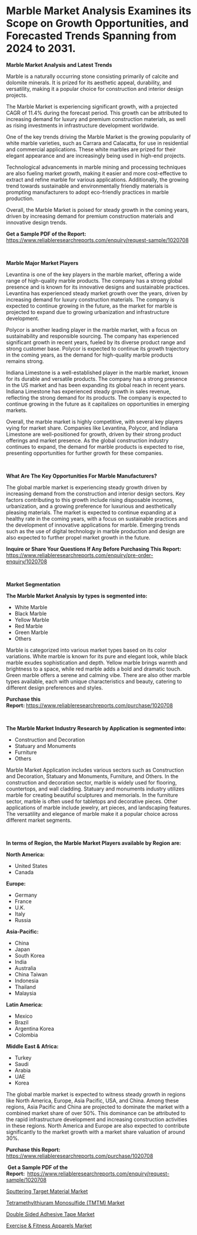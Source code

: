 <p><h1>Marble Market Analysis Examines its Scope on Growth Opportunities, and Forecasted Trends Spanning from 2024 to 2031.</h1></p><p><strong>Marble Market Analysis and Latest Trends</strong></p>
<p><p>Marble is a naturally occurring stone consisting primarily of calcite and dolomite minerals. It is prized for its aesthetic appeal, durability, and versatility, making it a popular choice for construction and interior design projects.</p><p>The Marble Market is experiencing significant growth, with a projected CAGR of 11.4% during the forecast period. This growth can be attributed to increasing demand for luxury and premium construction materials, as well as rising investments in infrastructure development worldwide.</p><p>One of the key trends driving the Marble Market is the growing popularity of white marble varieties, such as Carrara and Calacatta, for use in residential and commercial applications. These white marbles are prized for their elegant appearance and are increasingly being used in high-end projects.</p><p>Technological advancements in marble mining and processing techniques are also fueling market growth, making it easier and more cost-effective to extract and refine marble for various applications. Additionally, the growing trend towards sustainable and environmentally friendly materials is prompting manufacturers to adopt eco-friendly practices in marble production.</p><p>Overall, the Marble Market is poised for steady growth in the coming years, driven by increasing demand for premium construction materials and innovative design trends.</p></p>
<p><strong>Get a Sample PDF of the Report:&nbsp;</strong> <a href="https://www.reliableresearchreports.com/enquiry/request-sample/1020708">https://www.reliableresearchreports.com/enquiry/request-sample/1020708</a></p>
<p>&nbsp;</p>
<p><strong>Marble Major Market Players</strong></p>
<p><p>Levantina is one of the key players in the marble market, offering a wide range of high-quality marble products. The company has a strong global presence and is known for its innovative designs and sustainable practices. Levantina has experienced steady market growth over the years, driven by increasing demand for luxury construction materials. The company is expected to continue growing in the future, as the market for marble is projected to expand due to growing urbanization and infrastructure development.</p><p>Polycor is another leading player in the marble market, with a focus on sustainability and responsible sourcing. The company has experienced significant growth in recent years, fueled by its diverse product range and strong customer base. Polycor is expected to continue its growth trajectory in the coming years, as the demand for high-quality marble products remains strong.</p><p>Indiana Limestone is a well-established player in the marble market, known for its durable and versatile products. The company has a strong presence in the US market and has been expanding its global reach in recent years. Indiana Limestone has experienced steady growth in sales revenue, reflecting the strong demand for its products. The company is expected to continue growing in the future as it capitalizes on opportunities in emerging markets.</p><p>Overall, the marble market is highly competitive, with several key players vying for market share. Companies like Levantina, Polycor, and Indiana Limestone are well-positioned for growth, driven by their strong product offerings and market presence. As the global construction industry continues to expand, the demand for marble products is expected to rise, presenting opportunities for further growth for these companies.</p></p>
<p>&nbsp;</p>
<p><strong>What Are The Key Opportunities For Marble Manufacturers?</strong></p>
<p><p>The global marble market is experiencing steady growth driven by increasing demand from the construction and interior design sectors. Key factors contributing to this growth include rising disposable incomes, urbanization, and a growing preference for luxurious and aesthetically pleasing materials. The market is expected to continue expanding at a healthy rate in the coming years, with a focus on sustainable practices and the development of innovative applications for marble. Emerging trends such as the use of digital technology in marble production and design are also expected to further propel market growth in the future.</p></p>
<p><strong>Inquire or Share Your Questions If Any Before Purchasing This Report:</strong> <a href="https://www.reliableresearchreports.com/enquiry/pre-order-enquiry/1020708">https://www.reliableresearchreports.com/enquiry/pre-order-enquiry/1020708</a></p>
<p>&nbsp;</p>
<p><strong>Market Segmentation</strong></p>
<p><strong>The Marble Market Analysis by types is segmented into:</strong></p>
<p><ul><li>White Marble</li><li>Black Marble</li><li>Yellow Marble</li><li>Red Marble</li><li>Green Marble</li><li>Others</li></ul></p>
<p><p>Marble is categorized into various market types based on its color variations. White marble is known for its pure and elegant look, while black marble exudes sophistication and depth. Yellow marble brings warmth and brightness to a space, while red marble adds a bold and dramatic touch. Green marble offers a serene and calming vibe. There are also other marble types available, each with unique characteristics and beauty, catering to different design preferences and styles.</p></p>
<p><strong>Purchase this Report:&nbsp;</strong><a href="https://www.reliableresearchreports.com/purchase/1020708">https://www.reliableresearchreports.com/purchase/1020708</a></p>
<p>&nbsp;</p>
<p><strong>The Marble Market Industry Research by Application is segmented into:</strong></p>
<p><ul><li>Construction and Decoration</li><li>Statuary and Monuments</li><li>Furniture</li><li>Others</li></ul></p>
<p><p>Marble Market Application includes various sectors such as Construction and Decoration, Statuary and Monuments, Furniture, and Others. In the construction and decoration sector, marble is widely used for flooring, countertops, and wall cladding. Statuary and monuments industry utilizes marble for creating beautiful sculptures and memorials. In the furniture sector, marble is often used for tabletops and decorative pieces. Other applications of marble include jewelry, art pieces, and landscaping features. The versatility and elegance of marble make it a popular choice across different market segments.</p></p>
<p>&nbsp;</p>
<p><strong>In terms of Region, the Marble Market Players available by Region are:</strong></p>
<p>
    <p> <strong> North America: </strong>
        <ul>
            <li>United States</li>
            <li>Canada</li>
        </ul>
        </p> 
    <p> <strong> Europe: </strong>
        <ul>
            <li>Germany</li>
            <li>France</li>
            <li>U.K.</li>
            <li>Italy</li>
            <li>Russia</li>
        </ul>
        </p> 
    <p> <strong> Asia-Pacific: </strong>
        <ul>
            <li>China</li>
            <li>Japan</li>
            <li>South Korea</li>
            <li>India</li>
            <li>Australia</li>
            <li>China Taiwan</li>
            <li>Indonesia</li>
            <li>Thailand</li>
            <li>Malaysia</li>
        </ul>
        </p> 
    <p> <strong> Latin America: </strong>
        <ul>
            <li>Mexico</li>
            <li>Brazil</li>
            <li>Argentina Korea</li>
            <li>Colombia</li>
        </ul>
        </p> 
    <p> <strong> Middle East & Africa: </strong>
        <ul>
            <li>Turkey</li>
            <li>Saudi</li>
            <li>Arabia</li>
            <li>UAE</li>
            <li>Korea</li>
        </ul>
    </p>
    </p>
<p><p>The global marble market is expected to witness steady growth in regions like North America, Europe, Asia Pacific, USA, and China. Among these regions, Asia Pacific and China are projected to dominate the market with a combined market share of over 50%. This dominance can be attributed to the rapid infrastructure development and increasing construction activities in these regions. North America and Europe are also expected to contribute significantly to the market growth with a market share valuation of around 30%.</p></p>
<p><strong>Purchase this Report: </strong><a href="https://www.reliableresearchreports.com/purchase/1020708">https://www.reliableresearchreports.com/purchase/1020708</a></p>
<p>&nbsp;<strong>Get a Sample PDF of the Report:&nbsp;&nbsp;</strong><a href="https://www.reliableresearchreports.com/enquiry/request-sample/1020708">https://www.reliableresearchreports.com/enquiry/request-sample/1020708</a></p>
<p><strong></strong></p>
<p><p><a href="https://github.com/bmorecock/Market-Research-Report-List-2/blob/main/sputtering-target-material-market.md">Sputtering Target Material Market</a></p><p><a href="https://issuu.com/reportprime-2/docs/tetramethylthiuram-monosulfide-tmtm-market-size-20">Tetramethylthiuram Monosulfide (TMTM) Market</a></p><p><a href="https://github.com/jsmusil/Market-Research-Report-List-2/blob/main/double-sided-adhesive-tape-market.md">Double Sided Adhesive Tape Market</a></p><p><a href="https://issuu.com/reportprime-2/docs/exercise-fitness-apparels-market-size-2030.pptx">Exercise & Fitness Apparels Market</a></p></p>